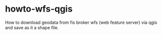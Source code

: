 howto-wfs-qgis
==============

How to download geodata from fis broker wfs (web feature server) via qgis and save as it a shape file.
